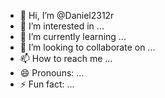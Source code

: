 - 👋 Hi, I’m @Daniel2312r
- 👀 I’m interested in ...
- 🌱 I’m currently learning ...
- 💞️ I’m looking to collaborate on ...
- 📫 How to reach me ...
- 😄 Pronouns: ...
- ⚡ Fun fact: ...

<!---
Daniel2312r/Daniel2312r is a ✨ special ✨ repository because its `README.md` (this file) appears on your GitHub profile.
You can click the Preview link to take a look at your changes.
--->
